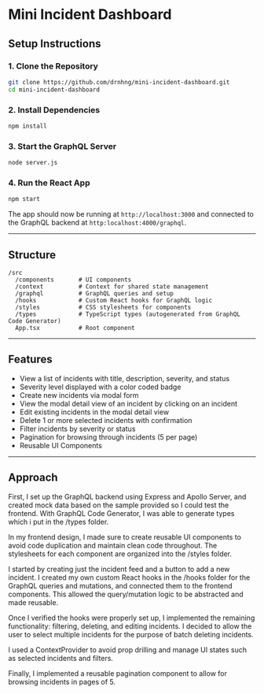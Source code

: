 # Mini Incident Dashboard

## Setup Instructions

### 1. Clone the Repository
```bash
git clone https://github.com/drnhng/mini-incident-dashboard.git
cd mini-incident-dashboard
```

### 2. Install Dependencies
```bash
npm install
```

### 3. Start the GraphQL Server
```bash
node server.js
```

### 4. Run the React App
```bash
npm start
```

The app should now be running at `http://localhost:3000` and connected to the GraphQL backend at `http:localhost:4000/graphql`.

---

## Structure

```
/src
  /components       # UI components
  /context          # Context for shared state management
  /graphql          # GraphQL queries and setup
  /hooks            # Custom React hooks for GraphQL logic
  /styles           # CSS stylesheets for components
  /types            # TypeScript types (autogenerated from GraphQL Code Generator)
  App.tsx           # Root component
```

---

## Features
- View a list of incidents with title, description, severity, and status
- Severity level displayed with a color coded badge
- Create new incidents via modal form
- View the modal detail view of an incident by clicking on an incident
- Edit existing incidents in the modal detail view
- Delete 1 or more selected incidents with confirmation
- Filter incidents by severity or status
- Pagination for browsing through incidents (5 per page)
- Reusable UI Components
---

## Approach

First, I set up the GraphQL backend using Express and Apollo Server, and created mock data based on the sample provided so I could test the frontend. With GraphQL Code Generator, I was able to generate types which i put in the /types folder.

In my frontend design, I made sure to create reusable UI components to avoid code duplication and maintain clean code throughout. The stylesheets for each component are organized into the /styles folder.

I started by creating just the incident feed and a button to add a new incident. I created my own custom React hooks in the /hooks folder for the GraphQL queries and mutations, and connected them to the frontend components. This allowed the query/mutation logic to be abstracted and made reusable.

Once I verified the hooks were properly set up, I implemented the remaining functionality: filtering, deleting, and editing incidents. I decided to allow the user to select multiple incidents for the purpose of batch deleting incidents.

I used a ContextProvider to avoid prop drilling and manage UI states such as selected incidents and filters.

Finally, I implemented a reusable pagination component to allow for browsing incidents in pages of 5.





